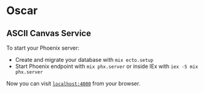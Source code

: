 # Oscar

## ASCII Canvas Service

To start your Phoenix server:

  * Create and migrate your database with `mix ecto.setup`
  * Start Phoenix endpoint with `mix phx.server` or inside IEx with `iex -S mix phx.server`
  


Now you can visit [`localhost:4000`](http://localhost:4000) from your browser.
